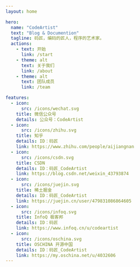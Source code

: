 ```yaml
---
layout: home

hero:
  name: "CodeArtist"
  text: "Blog & Documention"
  tagline: 码匠，编码的匠人，程序的艺术家。
  actions:
    - text: 开始
      link: /start
    - theme: alt
      text: 关于我们
      link: /about
    - theme: alt
      text: 团队成员
      link: /team

features:
  - icon:
      src: /icons/wechat.svg
    title: 微信公众号
    details: 公众号：CodeArtist
  - icon:
      src: /icons/zhihu.svg
    title: 知乎
    details: ID：码匠
    link: https://www.zhihu.com/people/aijiangnan
  - icon:
      src: /icons/csdn.svg
    title: CSDN
    details: ID：码匠_CodeArtist
    link: https://blog.csdn.net/weixin_43793874
  - icon:
      src: /icons/juejin.svg
    title: 稀土掘金
    details: ID：码匠_CodeArtist
    link: https://juejin.cn/user/479831086864605
  - icon:
      src: /icons/infoq.svg
    title: InfoQ 极客邦
    details: ID：码匠
    link: https://www.infoq.cn/u/codeartist
  - icon:
      src: /icons/oschina.svg
    title: OSCHINA 开源中国
    details: ID：码匠_CodeArtist
    link: https://my.oschina.net/u/4032606
---
```

